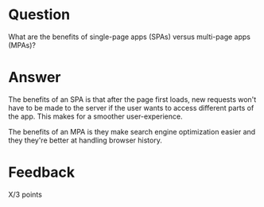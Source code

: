 # Question

What are the benefits of single-page apps (SPAs) versus multi-page apps (MPAs)?

# Answer
The benefits of an SPA is that after the page first loads, new requests won't have to be made to the server if the user wants to access different parts of the app. This makes for a smoother user-experience. 

The benefits of an MPA is they make search engine optimization easier and they they're better at handling browser history. 


# Feedback

X/3 points